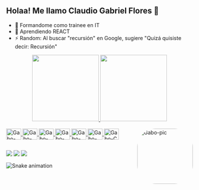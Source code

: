 ## Holaa! Me llamo Claudio Gabriel Flores 👋

- 🔭 Formandome como trainee en IT
- 🌱 Aprendiendo REACT
- ⚡ Random: Al buscar "recursión" en Google, sugiere "Quizá quisiste decir: Recursión"

<div align="center">
  <a href="https://github.com/gaboxf">
  <img height="180em" src="https://github-readme-stats.vercel.app/api?username=gaboxf&show_icons=true&custom_title=GitHub Stats&theme=tokyonight&include_all_commits=true&count_private=true"/>
  <img height="180em" src="https://github-readme-stats.vercel.app/api/top-langs/?username=gaboxf&layout=compact&custom_title=Lenguajes usados&langs_count=7&theme=tokyonight"/>
</div>
<div style="display: inline_block"><br>
  <img align="center" alt="Gabo-React" height="30" width="40" src="https://cdn.jsdelivr.net/gh/devicons/devicon/icons/react/react-original.svg">
  <img align="center" alt="Gabo-Js" height="30" width="40" src="https://cdn.jsdelivr.net/gh/devicons/devicon/icons/javascript/javascript-original.svg">
  <img align="center" alt="Gabo-HTML" height="30" width="40" src="https://cdn.jsdelivr.net/gh/devicons/devicon/icons/html5/html5-original.svg">
  <img align="center" alt="Gabo-CSS" height="30" width="40" src="https://cdn.jsdelivr.net/gh/devicons/devicon/icons/css3/css3-original.svg">
  <img align="center" alt="Gabo-SASS" height="30" width="40" src="https://cdn.jsdelivr.net/gh/devicons/devicon/icons/sass/sass-original.svg">
  <img align="center" alt="Gabo-Java" height="30" width="40" src="https://cdn.jsdelivr.net/gh/devicons/devicon/icons/java/java-original.svg">
  <img align="center" alt="Gabo-C" height="30" width="40" src="https://cdn.jsdelivr.net/gh/devicons/devicon/icons/c/c-original.svg">
  <img align="right" alt="Gabo-pic" height="150" style="border-radius:50px;" src="https://media.giphy.com/media/888R35MJTmDxQfRzfS/giphy.gif">
</div>
  
##
  
<div> 
  <a href="https://instagram.com/gabi_fcc" target="_blank"><img src="https://img.shields.io/badge/-Instagram-%23E4405F?style=for-the-badge&logo=instagram&logoColor=white" target="_blank"></a>
  <a href = "mailto:claudiofloresty@gmail.com"><img src="https://img.shields.io/badge/-Gmail-%23333?style=for-the-badge&logo=gmail&logoColor=white" target="_blank"></a>
  <a href="https://www.linkedin.com/in/cgflores/" target="_blank"><img src="https://img.shields.io/badge/-LinkedIn-%230077B5?style=for-the-badge&logo=linkedin&logoColor=white" target="_blank"></a> 
 
 ![Snake animation](https://github.com/gaboxf/gaboxf/blob/output/github-contribution-grid-snake.svg)
</div>
